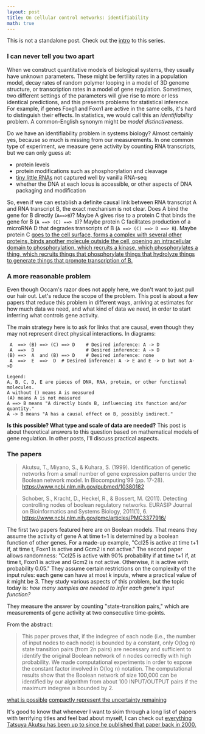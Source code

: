 ```yaml
---
layout: post
title: On cellular control networks: identifiability
math: true
---
```


This is not a standalone post. Check out the [intro](https://ekernf01.github.io/GRN_intro) to this series.

### I can never tell you two apart

When we construct quantitative models of biological systems, they usually have unknown parameters. These might be fertility rates in a population model, decay rates of random polymer looping in a model of 3D genome structure, or transcription rates in a model of gene regulation. Sometimes, two different settings of the parameters will give rise to more or less identical predictions, and this presents problems for statistical inference. For example, if genes Foxg1 and Foxn1 are active in the same cells, it's hard to distinguish their effects. In statistics, we would call this an *identifiability* problem. A common-English synonym might be *model distinctiveness*. 

Do we have an identifiability problem in systems biology? Almost certainly yes, because so much is missing from our measurements. In one common type of experiment, we measure gene activity by counting RNA transcripts, but we can only guess at: 

- protein levels
- protein modifications such as phosphorylation and cleavage
- [tiny little RNAs](https://en.wikipedia.org/wiki/MicroRNA) not captured well by vanilla RNA-seq
- whether the DNA at each locus is accessible, or other aspects of DNA packaging and modification


So, even if we can establish a definite causal link between RNA transcript A and RNA transcript B, the exact mechanism is not clear. Does A bind the gene for B directly (`A==>B`)? Maybe A gives rise to a protein C that binds the gene for B (`A ==> (C) ==> B`)? Maybe protein C facilitates production of a microRNA D that degrades transcripts of B (`A ==> (C) ==> D ==> B`). Maybe protein C [goes to the cell surface, forms a complex with several other proteins, binds another molecule outside the cell, opening an intracellular domain to phosphorylation, which recruits a kinase, which phosphorylates a thing, which recruits things that phosphorylate things that hydrolyze things to generate things that promote transcription of B.](https://www.cellsignal.com/contents/science-cst-pathways-immunology-and-inflammation/t-cell-receptor-signaling-interactive-pathway/pathways-tcell) 

### A more reasonable problem

Even though Occam's razor does not apply here, we don't want to just pull our hair out. Let's reduce the scope of the problem. This post is about a few papers that reduce this problem in different ways, arriving at estimates for how much data we need, and what kind of data we need, in order to start inferring what controls gene activity.

The main strategy here is to ask for links that are causal, even though they may not represent direct physical interactions. In diagrams:

 
     A  ==> (B) ==> (C) ==> D    # Desired inference: A -> D
     A  ==>  D                   # Desired inference: A -> D
    (B) ==>  A  and (B) ==> D    # Desired inference: none
     A  ==>  E  ==>  D  # Desired inference: A -> E and E -> D but not A->D
    
    Legend: 
    A, B, C, D, E are pieces of DNA, RNA, protein, or other functional molecules.
    A without () means A is measured
    (A) means A is not measured
    A ==> B means "A directly binds B, influencing its function and/or quantity."
    A -> B means "A has a causal effect on B, possibly indirect."

**Is this possible? What type and scale of data are needed?** This post is about theoretical answers to this question based on mathematical models of gene regulation. In other posts, I'll discuss practical aspects.
  
### The papers

> Akutsu, T., Miyano, S., & Kuhara, S. (1999). Identification of
> genetic networks from a small number of gene expression patterns 
> under the Boolean network model. In Biocomputing'99 (pp. 17-28).
> https://www.ncbi.nlm.nih.gov/pubmed/10380182

> Schober, S., Kracht, D., Heckel, R., & Bossert, M. (2011). Detecting 
> controlling nodes of boolean regulatory networks. EURASIP Journal on 
> Bioinformatics and Systems Biology, 2011(1), 6.
> https://www.ncbi.nlm.nih.gov/pmc/articles/PMC3377916/

The first two papers featured here are on Boolean models. That means they assume the activity of gene A at time t+1 is determined by a boolean function of other genes. For a made-up example, "Ccl25 is active at time t+1 if, at time t, Foxn1 is active and Gcm2 is not active." The second paper allows randomness: "Ccl25 is active with 90% probability if at time t+1 if, at time t, Foxn1 is active and Gcm2 is not active. Otherwise, it is active with probability 0.05." They assume certain restrictions on the complexity of the input rules: each gene can have at most $k$ inputs, where a practical value of $k$ might be 3. They study various aspects of this problem, but the topic today is: *how many samples are needed to infer each gene's input function?* 

They measure the answer by counting "state-transition pairs," which are measurements of gene activity at two consecutive time-points.

From the abstract: 

> This paper proves that, if the indegree of each node (i.e., the number of input nodes to each node) is bounded by a constant, only O(log n) state transition pairs (from 2n pairs) are necessary and sufficient to identify the original Boolean network of n nodes correctly with high probability. We made computational experiments in order to expose the constant factor involved in O(log n) notation. The computational results show that the Boolean network of size 100,000 can be identified by our algorithm from about 100 INPUT/OUTPUT pairs if the maximum indegree is bounded by 2. 


[what is possible](https://reader.elsevier.com/reader/sd/pii/S0304407616301828?token=7DC7B7BC54B12D6F3DC4EC94B02DE7C119374F7EB120842D3BA61CE7722169116D344AE963EEB8879FCD391DCB145C4E) 
[compactly represent the uncertainty remaining](https://public.econ.duke.edu/~kdh9/Source%20Materials/Research/4.%20Searching%20for%20the%20Causal%20Structure%20of%20a%20VAR.pdf)


It's good to know that whenever I want to skim through a long list of papers with terrifying titles and feel bad about myself, I can check out [everything Tatsuya Akutsu has been up to since he published that paper back in 2000.](http://www.bic.kyoto-u.ac.jp/takutsu/members/takutsu/papers.html)